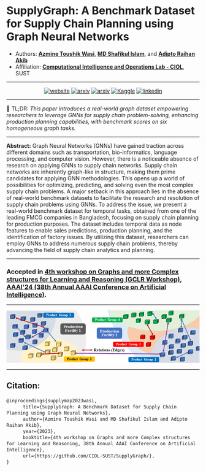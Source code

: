 # SupplyGraph: A Benchmark Dataset for Supply Chain Planning using Graph Neural Networks
- Authors: [**Azmine Toushik Wasi**](https://azminewasi.github.io/), [**MD Shafikul Islam**](https://www.linkedin.com/in/md-shafikul-islam-sohan/), and [**Adipto Raihan Akib**](https://www.linkedin.com/in/adipto-raihan-akib-739729117/) 
- Affiliation: [**Computational Intelligence and Operations Lab - CIOL**](https://ciol-sust.github.io/), SUST

---

<div align=center>

[![website](https://img.shields.io/badge/-Website-blue?style=flat-square&logo=rss&color=1f1f15)](https://CIOL-SUST.github.io/works/SupplyGraph/) 
[![arxiv](https://img.shields.io/badge/-arXiv-blue?style=flat-square&logo=arxiv&color=1f1f15)](https://arxiv.org/abs/2401.15299) 
[![arxiv](https://img.shields.io/badge/-PDF-blue?style=flat-square&logo=arxiv&color=1f1f15)](https://arxiv.org/pdf/2401.15299.pdf) 
[![Kaggle](https://img.shields.io/badge/Kaggle-%320beff?style=flat-square&logo=kaggle&color=1f1f18)](https://www.kaggle.com/datasets/azminetoushikwasi/supplygraph-supply-chain-planning-using-gnns/data)
[![linkedin](https://img.shields.io/badge/LinkedIn-%320beff?style=flat-square&logo=linkedin&color=1f1f18)](https://www.linkedin.com/posts/ciol-ipe-sust_aaai2024-aaai-machinelearning-activity-7140232506779365376-8Tg6)

</div>

---

📌 TL;DR: *This paper introduces a real-world graph dataset empowering researchers to leverage GNNs for supply chain problem-solving, enhancing production planning capabilities, with benchmark scores on six homogeneous graph tasks.*

---

**Abstract:** Graph Neural Networks (GNNs) have gained traction across different domains such as transportation, bio-informatics, language processing, and computer vision. However, there is a noticeable absence of research on applying GNNs to supply chain networks. Supply chain networks are inherently graph-like in structure, making them prime candidates for applying GNN methodologies. This opens up a world of possibilities for optimizing, predicting, and solving even the most complex supply chain problems. A major setback in this approach lies in the absence of real-world benchmark datasets to facilitate the research and resolution of supply chain problems using GNNs. To address the issue, we present a real-world benchmark dataset for temporal tasks, obtained from one of the leading FMCG companies in Bangladesh, focusing on supply chain planning for production purposes. The dataset includes temporal data as node features to enable sales predictions, production planning, and the identification of factory issues. By utilizing this dataset, researchers can employ GNNs to address numerous supply chain problems, thereby advancing the field of supply chain analytics and planning.

---

### Accepted in [4th workshop on Graphs and more Complex structures for Learning and Reasoning (GCLR Workshop)](https://sites.google.com/view/gclr2024/), [AAAI'24 (38th Annual AAAI Conference on Artificial Intelligence)](https://aaai.org/aaai-conference/).

---

![](./fig/1-formulation.png)

---


## Citation:
```
@inproceedings{supplymap2023wasi,
      title={SupplyGraph: A Benchmark Dataset for Supply Chain Planning using Graph Neural Networks}, 
      author={Azmine Toushik Wasi and MD Shafikul Islam and Adipto Raihan Akib},
      year={2023},
      booktitle={4th workshop on Graphs and more Complex structures for Learning and Reasoning, 38th Annual AAAI Conference on Artificial Intelligence},
      url={https://github.com/CIOL-SUST/SupplyGraph/},
}
```